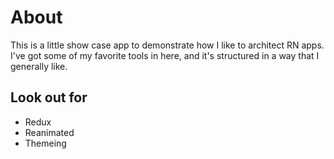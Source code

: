 # About
This is a little show case app to demonstrate how I like to architect RN apps. I've got some of my favorite tools in here, and it's structured in a way that I generally like.

## Look out for
- Redux
- Reanimated
- Themeing